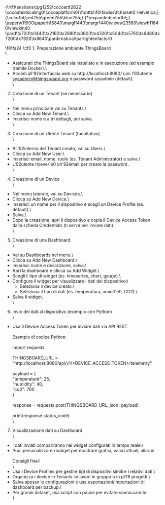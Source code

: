 {\rtf1\ansi\ansicpg1252\cocoartf2822
\cocoatextscaling0\cocoaplatform0{\fonttbl\f0\fswiss\fcharset0 Helvetica;}
{\colortbl;\red255\green255\blue255;}
{\*\expandedcolortbl;;}
\paperw11900\paperh16840\margl1440\margr1440\vieww23580\viewh11640\viewkind0
\pard\tx720\tx1440\tx2160\tx2880\tx3600\tx4320\tx5040\tx5760\tx6480\tx7200\tx7920\tx8640\pardirnatural\partightenfactor0

\f0\fs24 \cf0 1. Preparazione ambiente ThingsBoard\
\
- Assicurati che ThingsBoard sia installato e in esecuzione (ad esempio tramite Docker).\
- Accedi all\'92interfaccia web su http://localhost:8080/ con l\'92utente sysadmin@thingsboard.org e password sysadmin (default).\
\
2. Creazione di un Tenant (se necessario)\
\
- Nel menu principale vai su Tenants.\
- Clicca su Add New Tenant.\
- Inserisci nome e altri dettagli, poi salva.\
\
3. Creazione di un Utente Tenant (facoltativo)\
\
- All\'92interno del Tenant creato, vai su Users.\
- Clicca su Add New User.\
- Inserisci email, nome, ruolo (es. Tenant Administrator) e salva.\
- L\'92utente ricever\'e0 un\'92email per creare la password.\
\
4. Creazione di un Device\
\
- Nel menu laterale, vai su Devices.\
- Clicca su Add New Device.\
- Inserisci un nome per il dispositivo e scegli un Device Profile (es. default).\
- Salva.\
- Dopo la creazione, apri il dispositivo e copia il Device Access Token dalla scheda Credentials (ti serve per inviare dati).\
\
5. Creazione di una Dashboard\
\
- Vai su Dashboards nel menu.\
- Clicca su Add New Dashboard.\
- Inserisci nome e descrizione, salva.\
- Apri la dashboard e clicca su Add Widget.\
- Scegli il tipo di widget (es. timeseries, chart, gauge).\
- Configura il widget per visualizzare i dati del dispositivo:\
  - Seleziona il device creato.\
  - Seleziona il tipo di dati (es. temperatura, umidit\'e0, CO2).\
- Salva il widget.\
\
6. Invio dei dati al dispositivo (esempio con Python)\
\
- Usa il Device Access Token per inviare dati via API REST.\
\
Esempio di codice Python:\
\
import requests\
\
THINGSBOARD_URL = "http://localhost:8080/api/v1/<DEVICE_ACCESS_TOKEN>/telemetry"\
\
payload = \{\
    "temperature": 25,\
    "humidity": 40,\
    "co2": 700\
\}\
\
response = requests.post(THINGSBOARD_URL, json=payload)\
\
print(response.status_code)\
\
7. Visualizzazione dati su Dashboard\
\
- I dati inviati compariranno nei widget configurati in tempo reale.\
- Puoi personalizzare i widget per mostrare grafici, valori attuali, allarmi.\
\
Consigli finali\
\
- Usa i Device Profiles per gestire tipi di dispositivi simili e i relativi dati.\
- Organizza i device in Tenants se lavori in gruppo o in pi\'f9 progetti.\
- Salva spesso le configurazioni e usa esportazioni/importazioni di dashboard per backup.\
- Per grandi dataset, usa script con pause per evitare sovraccarichi.\
}

